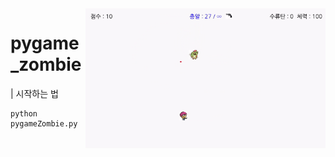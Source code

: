 <img src='imgs/ezgif.com-gif-maker.gif' align="right" width=384>

# pygame_zombie

| 시작하는 법
```
python pygameZombie.py
```
